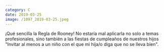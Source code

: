 ```yaml
--- 
category: C 
date: 2019-03-25 
image: /1097_2019-03-25.jpeg 
--- 
```


¡Qué sencilla la Regla de Rooney! No estaría mal aplicarla no solo a temas profesionales, sino también a las fiestas de cumpleaños de nuestros hijos "Invitar al menos a un niño con el que mi hija/o diga que no se lleva bien".